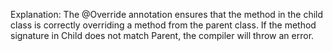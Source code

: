 Explanation:
The @Override annotation ensures that the method in the child class is correctly overriding a method from the parent class.
If the method signature in Child does not match Parent, the compiler will throw an error.